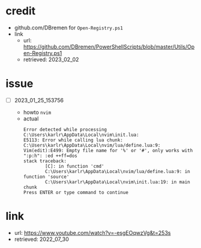 # credit
- github.com/DBremen for ``Open-Registry.ps1``
- link
  - url: https://github.com/DBremen/PowerShellScripts/blob/master/Utils/Open-Registry.ps1
  - retrieved: 2023_02_02

# issue

- [ ] 2023_01_25_153756

  - howto
    ``nvim``
  - actual
    ```
    Error detected while processing C:\Users\karlr\AppData\Local\nvim\init.lua:
    E5113: Error while calling lua chunk: C:\Users\karlr\AppData\Local\nvim/lua/define.lua:9: Vim(edit):E499: Empty file name for '%' or '#', only works with ":p:h": :ed ++ff=dos
    stack traceback:
            [C]: in function 'cmd'
            C:\Users\karlr\AppData\Local\nvim/lua/define.lua:9: in function 'source'
            C:\Users\karlr\AppData\Local\nvim\init.lua:19: in main chunk
    Press ENTER or type command to continue
    ```

# link
- url: https://www.youtube.com/watch?v=-esgEOqwzVg&t=253s
- retrieved: 2022_07_30

